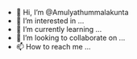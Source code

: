 - 👋 Hi, I’m @Amulyathummalakunta
- 👀 I’m interested in ...
- 🌱 I’m currently learning ...
- 💞️ I’m looking to collaborate on ...
- 📫 How to reach me ...

<!---
Amulyathummalakunta/Amulyathummalakunta is a ✨ special ✨ repository because its `README.md` (this file) appears on your GitHub profile.
You can click the Preview link to take a look at your changes.
--->
